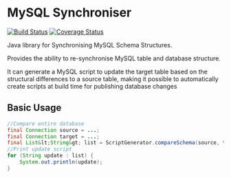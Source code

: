 # MySQL Synchroniser

[![Build Status](https://travis-ci.org/jbuncle/mysql-synchroniser.svg?branch=master)](https://travis-ci.org/jbuncle/mysql-synchroniser)
[![Coverage Status](https://coveralls.io/repos/github/jbuncle/mysql-synchroniser/badge.svg?branch=master)](https://coveralls.io/github/jbuncle/mysql-synchroniser?branch=master)

Java library for Synchronising MySQL Schema Structures. 

Provides the ability to re-synchronise MySQL table and database structure. 

It can generate a MySQL script to update the target table based on the structural differences to a source table, making it possible to automatically create scripts at build time for publishing database changes

## Basic Usage

```java
//Compare entire database
final Connection source = ...;
final Connection target = ...;
final List&lt;String&gt; list = ScriptGenerator.compareSchema(source, target);
//Print update script
for (String update : list) {
    System.out.println(update);
}
```
